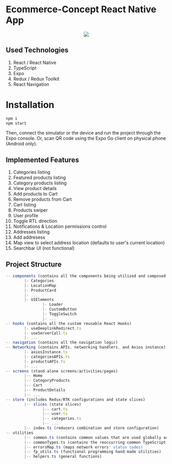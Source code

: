 # Ecommerce-Concept React Native App 
<p align="center"> 
<img src="https://i.imgur.com/Q1vnjDU.png">
</p>

## Used Technologies
1. React / React Native
2. TypeScript
3. Expo
4. Redux / Redux Toolkit
5. React Navigation


# Installation
```javascript
npm i
npm start
```
Then, connect the simulator or the device and run the project through the Expo console.
Or, scan QR code using the Expo Go client on physical phone (Android only).

## Implemented Features
1. Categories listing
2. Featured products listing
3. Category products listing
4. View product details
5. Add products to Cart
6. Remove products from Cart
7. Cart listing
8. Products swiper
9. User profile
10. Toggle RTL direction
11. Notifications & Location permissions control
12. Addresses listing
13. Add addresess
14. Map view to select address location (defaults to user's current location)
15. Searchbar UI (not functional)


## Project Structure
```javascript
-- components (contains all the components being utilized and composed to form the screens)
        |- Categories
        |- LocationMap
        |- ProductCard
        |- ...
        |- UIElements
                |- Loader
                |- CustomButton
                |- ToggleSwitch
                |- ...
-- hooks (contains all the custom reusable React Hooks)
        |- useDeeplinkRedirect.ts
        |- useServerCall.ts
        |- ...
-- navigation (contains all the navigation logic)
-- Networking (contains APIs, networking handlers, and Axios instance)
        |- axiosInstance.ts
        |- categoriesAPIs.ts
        |- productsAPIs.ts
        |- ...
-- screens (stand-alone screens/activities/pages)
        |-- Home
        |-- CategoryProducts
        |-- Cart
        |-- ProductDetails
        |-- ...
-- store (includes Redux/RTK configurations and state slices)
        |-- slices (state slices)
                |-- cart.ts
                |-- user.ts
                |-- categories.ts
                |-- ...
        |-- index.ts (reducers combination and store configuration)
-- utilities
        |-- common.ts (contains common values that are used globally across the App)
        |-- commonTypes.ts (contains the reoccurring common TypeScript types)
        |-- errorsMap.ts (maps network errors' status codes)
        |-- fp_utils.ts (functional programming hand-made utilities)
        |-- helpers.ts (general functions)

```

